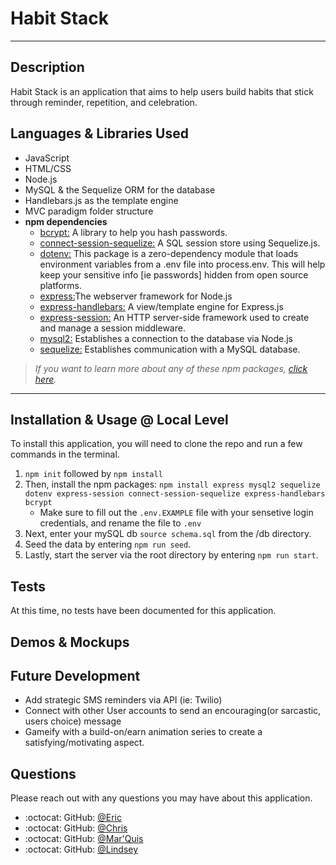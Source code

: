 # Habit Stack
---

## Description

Habit Stack is an application that aims to help users build habits that stick through reminder, repetition, and celebration. 

## Languages & Libraries Used
* JavaScript
* HTML/CSS
* Node.js
* MySQL & the Sequelize ORM for the database
* Handlebars.js as the template engine
* MVC paradigm folder structure
* **npm dependencies**
  * <ins>bcrypt:</ins> A library to help you hash passwords.
  * <ins>connect-session-sequelize:</ins> A SQL session store using Sequelize.js.
  * <ins>dotenv:</ins> This package is a zero-dependency module that loads environment variables from a .env file into process.env. This will help keep your sensitive info [ie passwords] hidden from open source platforms.
  * <ins>express:</ins>The webserver framework for Node.js
  * <ins>express-handlebars:</ins> A view/template engine for Express.js
  * <ins>express-session:</ins> An HTTP server-side framework used to create and manage a session middleware. 
  * <ins>mysql2:</ins> Establishes a connection to the database via Node.js
  * <ins>sequelize:</ins> Establishes communication with a MySQL database.

>_If you want to learn more about any of these npm packages, [click here](https://www.npmjs.com/)._
---

## Installation & Usage @ Local Level

To install this application, you will need to clone the repo and run a few commands in the terminal. 

1. ``npm init`` followed by ``npm install``
2. Then, install the npm packages: ``npm install express mysql2 sequelize dotenv express-session connect-session-sequelize express-handlebars bcrypt ``
   * Make sure to fill out the ``.env.EXAMPLE`` file with your sensetive login credentials, and rename the file to ``.env``
3. Next, enter your mySQL db ``source schema.sql`` from the /db directory.
4. Seed the data by entering ``npm run seed``.
5. Lastly, start the server via the root directory by entering ``npm run start``. 

## Tests

At this time, no tests have been documented for this application.

## Demos & Mockups



## Future Development

- Add strategic SMS reminders via API (ie: Twilio)
- Connect with other User accounts to send an encouraging(or sarcastic, users choice) message
- Gameify with a build-on/earn animation series to create a satisfying/motivating aspect.

## Questions

Please reach out with any questions you may have about this application.

* :octocat: GitHub: [@Eric](https://github.com/yohuck)
* :octocat: GitHub: [@Chris](https://github.com/Vesuro30)
* :octocat: GitHub: [@Mar'Quis](https://github.com/MHubert91)
* :octocat: GitHub: [@Lindsey](https://github.com/lindsey-lansford)